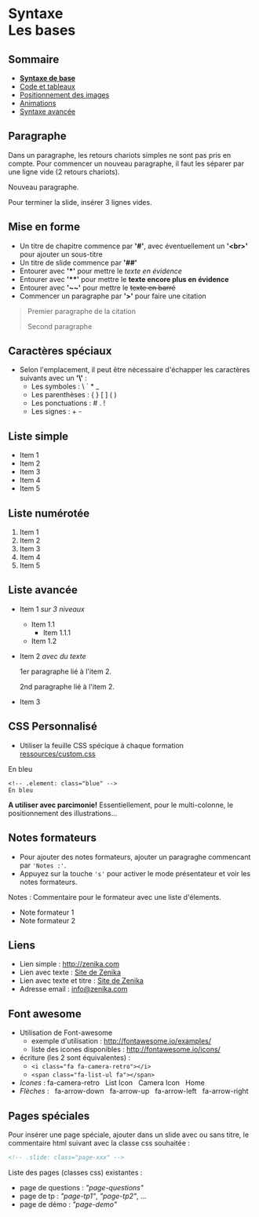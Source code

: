 # Syntaxe</br>Les bases

<!-- .slide: class="page-title" -->



## Sommaire

<!-- .slide: class="toc" -->

- **[Syntaxe de base](#/1)**
- [Code et tableaux](#/2)
- [Positionnement des images](#/3)
- [Animations](#/4)
- [Syntaxe avancée](#/5)



## Paragraphe

Dans un paragraphe, les retours chariots simples
ne sont pas pris en compte. Pour commencer un nouveau paragraphe, il faut
les séparer par une ligne vide (2 retours chariots).

Nouveau paragraphe.

Pour terminer la slide, insérer 3 lignes vides.



## Mise en forme

- Un titre de chapitre commence par **'\#'**, avec éventuellement un **'&lt;br&gt;'** pour ajouter un sous-titre
- Un titre de slide commence par **'\#\#'**
- Entourer avec **'\*'** pour mettre le *texte en évidence*
- Entourer avec **'\*\*'** pour mettre le **texte encore plus en évidence**
- Entourer avec **'\~\~'** pour mettre le ~~texte en barré~~
- Commencer un paragraphe par **'\>'** pour faire une citation

> Premier paragraphe de la citation
>
> Second paragraphe



## Caractères spéciaux

- Selon l'emplacement, il peut être nécessaire d'échapper les caractères suivants avec un **'\\'** :
  - Les symboles : \\ \` \*  \_
  - Les parenthèses : \{ \} \[ \] \( \)
  - Les ponctuations : \#  \. \!
  - Les signes : \+ \-



## Liste simple

- Item 1
- Item 2
- Item 3
- Item 4
- Item 5



## Liste numérotée

1. Item 1
2. Item 2
3. Item 3
4. Item 4
5. Item 5



## Liste avancée

- Item 1 *sur 3 niveaux*
  - Item 1.1
      - Item 1.1.1
  - Item 1.2
- Item 2 *avec du texte*

  1er paragraphe lié à l'item 2.

  2nd paragraphe lié à l'item 2.

- Item 3



## CSS Personnalisé

- Utiliser la feuille CSS spécique à chaque formation [ressources/custom.css](ressources/custom.css)

<!-- .element: class="blue" -->
En bleu

```
<!-- .element: class="blue" -->
En bleu
```
<!-- .element class="alert alert-warning"-->
**A utiliser avec parcimonie!** Essentiellement, pour le multi-colonne, le positionnement des illustrations...



## Notes formateurs

- Pour ajouter des notes formateurs, ajouter un paragraghe commencant par `'Notes :'`.
- Appuyez sur la touche `'s'` pour activer le mode présentateur et voir les notes formateurs.

Notes :
Commentaire pour le formateur avec une liste d'élements.

- Note formateur 1
- Note formateur 2



## Liens

- Lien simple : http://zenika.com
- Lien avec texte : [Site de Zenika](http://zenika.com)
- Lien avec texte et titre : [Site de Zenika](http://zenika.com "le site web de zenika")
- Adresse email : <info@zenika.com>



## Font awesome

- Utilisation de Font-awesome
  - exemple d'utilisation : http://fontawesome.io/examples/
  - liste des icones disponibles : http://fontawesome.io/icons/
- écriture (les 2 sont équivalentes) :
  - `<i class="fa fa-camera-retro"></i>`
  - `<span class="fa-list-ul fa"></span>`
- *Icones* : <i class="fa fa-camera-retro"></i> fa-camera-retro
<span class="fa-list-ul fa"></span>&nbsp; List Icon <span class="fa fa-camera-retro fa-lg fa"></span>&nbsp; Camera Icon <span class="fa fa-home fa-fw" aria-hidden="true"></span>&nbsp; Home<i class="fa fa-spinner fa-spin fa-3x fa-fw"></i>
- *Flèches* : <i class="fa fa-5 fa-arrow-down"></i>&nbsp; fa-arrow-down <i class="fa fa-5 fa-arrow-up"></i>  &nbsp; fa-arrow-up <i class="fa fa-5 fa-arrow-left"></i>&nbsp; fa-arrow-left <i class="fa fa-5 fa-arrow-right"></i> &nbsp; fa-arrow-right



## Pages spéciales

Pour insérer une page spéciale, ajouter dans un slide avec ou sans titre, le commentaire html suivant avec la classe css souhaitée :

```html
<!-- .slide: class="page-xxx" -->
```

Liste des pages (classes css) existantes :

- page de questions : *"page-questions"*
- page de tp : *"page-tp1"*, *"page-tp2"*, ...
- page de démo : *"page-demo"*



<!-- .slide: class="page-questions" -->



<!-- .slide: class="page-tp1" -->



<!-- .slide: class="page-demo" -->
